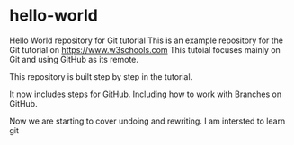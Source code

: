 # hello-world
Hello World repository for Git tutorial
This is an example repository for the Git tutorial on https://www.w3schools.com
This tutoial focuses mainly on Git and using GitHub as its remote.

This repository is built step by step in the tutorial.

It now includes steps for GitHub.
Including how to work with Branches on GitHub.

Now we are starting to cover undoing and rewriting.
I am intersted to learn git

